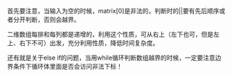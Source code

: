 首先要注意，当输入为空的时候，matrix[0]是非法的，判断时的||要有先后顺序或者分开判断，否则会越界。

二维数组每排和每列都是递增的，利用这个性质，可从右上（左下也可，但是左上、右下不可）出发，充分利用性质，降低时间复杂度。

还有就是关于else if的问题，当用while循环判断数组越界的时候，一定要注意边界条件下循环体里面是否会访问非法下标！

